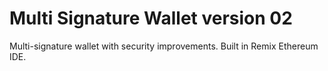 # Multi Signature Wallet version 02
Multi-signature wallet with security improvements. Built in Remix Ethereum IDE.
